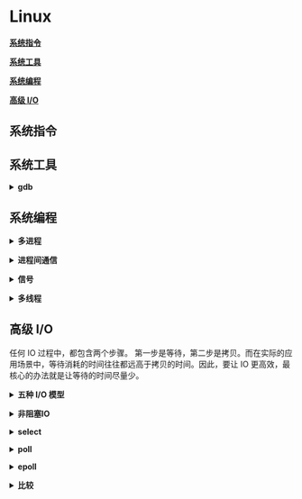 # **Linux**

[**系统指令**](#系统指令)

[**系统工具**](#系统工具)

[**系统编程**](#系统编程)

[**高级 I/O**](#高级io)

## **系统指令**

## **系统工具**

<b><details><summary>gdb</summary></b>

#### gdb如何进行多线程调试



</details>

## **系统编程**


<b><details><summary>多进程</summary></b>

</details>

<b><details><summary>进程间通信</summary></b>

</details>

<b><details><summary>信号</summary></b>

信号是由用户，系统或进程发送给目标进程的信息，以通知目标进程某个状态的转变或系统异常。

### **信号的产生方式**
- **对于前台进程，用户可以通过输入特殊终端字符来为它发送信号。** 比如输入`Ctrl + C`通常会给进程发送一个中断信号(SIGINT)，`Ctrl + Z`会发送`SIGTSTP`信号
- **系统异常，** 比如非法内存访问
- **系统状态变化，** 比如`alarm`定时器到期将引起`SIGALRM`信号
- **运行kill命令或调用kill函数**

### **发送信号**

####  **通过按键发送信号**

- `Ctrl + C` 发送 `SIGINT`
- `Ctrl + Z` 发送 `SIGTSTP`
- `Ctrl + \` 发送 `SIGQUIT`
- ......

#### **通过系统调用发送信号**

- **`kill` 函数和 `raise`函数**

  ```c++
  #include <sys/types.h>
  #include <signal.h>
  //kill可以给一个指定的进程发送信号
  int kill(pid_t pid, int sig);
  //raise可以给当前进程发送指定的信号
  int raise(int signo);
  ```

  简单示例
  - **通过kill发送信号**
  ```C++
  #include <iostream>
  #include <errno.h>
  #include <unistd.h>
  #include <sys/signal.h>
  using namespace std;
  int main()
  {
      int pid = fork();
      if (pid < 0)
      {
          perror("error for fork");
      }
      else if (pid == 0)
      {
          while(1)
          {
              sleep(10);
              cout << "I am child , my pid is: " << getpid() << endl;
          }
      }
      else
      {
          sleep(15);
          cout << "I am father , my pid is: " << getpid() << endl;
          kill(pid, SIGQUIT);
      }
      return 0;
  }
  //运行结果
  I am child , my pid is: 22330
  I am father , my pid is: 22329
  //通过strace命令查看进程执行时的系统调用和接收到的信号
  sudo strace -p  22330&> a.txt
  //a.txt
  strace: Process 22330 attached
  restart_syscall(<... resuming interrupted nanosleep ...>) = 0
  fstat(1, {st_mode=S_IFCHR|0620, st_rdev=makedev(136, 0), ...}) = 0
  mmap(NULL, 4096, PROT_READ|PROT_WRITE, MAP_PRIVATE|MAP_ANONYMOUS, -1, 0) = 0x7f759205d000
  write(1, "I am child , my pid is: 22330\n", 30) = 30
  rt_sigprocmask(SIG_BLOCK, [CHLD], [], 8) = 0
  rt_sigaction(SIGCHLD, NULL, {sa_handler=SIG_DFL, sa_mask=[], sa_flags=0}, 8) = 0
  rt_sigprocmask(SIG_SETMASK, [], NULL, 8) = 0
  nanosleep({tv_sec=10, tv_nsec=0}, {tv_sec=5, tv_nsec=312703}) = ? ERESTART_RESTARTBLOCK (Interrupted by signal)
  --- SIGQUIT {si_signo=SIGQUIT, si_code=SI_USER, si_pid=22329, si_uid=1003} ---
  +++ killed by SIGQUIT +++
  //在倒数第二行，接收到了来自父进程22329的信号SIGQUIT，子进程退出
  ```

  - **通过raise发送信号**

  ```C++
  //2
  ```



</details>

<b><details><summary>多线程</summary></b>

</details>


## **高级 I/O**
任何 IO 过程中，都包含两个步骤。 第⼀步是等待，第⼆步是拷贝。而在实际的应用场景中，等待消耗的时间往往都远⾼于拷贝的时间。因此，要让 IO 更高效，最核⼼的办法就是让等待的时间尽量少。

<b><details><summary>五种 I/O 模型</summary></b>

- 阻塞 IO：在内核将数据准备好之前，系统调⽤用会一直等待。所有套接字默认都是阻塞 IO。

- 非阻塞 IO：即使内核还未将数据准备好，系统调用也会返回，并且返回并且返回 EWOULDBLOCK 错误码。非阻塞 IO 往往需要程序员循环的方式反复尝试读写文件描述符，这个过程称为轮询。这对 CPU 来说是较大的浪费，一般只有特定场景下才使用。

- 信号驱动 IO：内核将数据准备好的时候，用`SIGIO`信号通知应用程序进行 IO 操作。

- 多路转接 IO：与阻塞 IO 类似，但是可以同时等待多个文件描述符的状态。

- 异步 IO：由内核在数据拷贝完成时，通知应用程序。与信号驱动 IO 不同的地方是，信号驱动 IO 是在数据准备好的时候，通知应用程序进行 IO 操作。

- 同步与异步：
  - 同步：在发出系统调用后，一直等到有结果了才会返回。无论调用是否成功，一定会返回结果。可以理解为，调用者主动等待调用结果，有结果了才会返回。

  - 异步：在发出系统调用后，调用就直接返回了，等到有结果之后，再由被调用者通过状态、通知来通知调用者，或通过回调函数处理这个调用。

- 阻塞与非阻塞：
  - 阻塞：在调用结果返回之前，当前线程会被挂起，等到得到调用结果之后，才会返回

  - 非阻塞：无论是否能得到结果，线程都会返回。

</details>

<b><details><summary>非阻塞IO</summary></b>
#### **fcntl**

```cpp
//函数原型
#include <unistd.h>
#include <fcntl.h>
int fcntl(int fd, int cmd, ... /* arg */ );
```
    fd: 需要管理的文件描述符
    cmd: 执行的命令



</details>

<b><details><summary>select</summary></b>

</details>

<b><details><summary>poll</summary></b>
</details>

<b><details><summary>epoll</summary></b>
</details>

<b><details><summary>比较</summary></b>

<table>

<tr>
    <th width=14%>系统调用</th>
    <th width=29%>select</th>
    <th width=29%>poll</th>
    <th width=28%>epoll</th>
</tr>
<tr>
    <td> 事件集合</td>
    <td>用户通过 3 个参数分别传入需要监控的可读、可写及异常等事件，内核通过对这些参数的在线修改来反馈其中的就绪事件(将未就绪的事件从 fd_set 中剔除出去)，这使得用户每次调用 select 都需要重置这3个参数</td>
    <td> 统一处理所有事件类型，因此只需要一个事件集参数。用户通过 pollfd.events 传入需要监控的事件，内核通过修改 pollfd.revents 反馈其中就绪的事件</td>
    <td> 内核通过一个事件表直接管理用户监控的所有事件，因此每次调用 epoll_wait 时，无需反复传入需要监控的事件， epoll_wait 系统调用的参数 events 仅用 来反馈就绪的事件 </td>
</tr>
<tr>
    <td>应用程序索引就绪文件描述符的时间复杂度</td>
    <td>O(n)</td>
    <td>O(n)</td>
    <td>O(1)</td>
</tr>
<tr>
    <td>可监控的文件描述符数目</td>
    <td>一般有最大限制，取决于FD_SETSIZE<br/>这个宏，一般为1024</td>
    <td> 65535</td>
    <td> 65535</td>
</tr>
<tr>
    <td>工作模式</td>
    <td>LT</td>
    <td>LT</td>
    <td>支持 ET 高效模式</td>
</tr>
<tr>
    <td>内核实现和工作效率 </td>
    <td>采用轮询的方式检测就绪事件，算法的时间复杂度为O(n)</td>
    <td>采用轮询的方式检测就绪事件，算法的时间复杂度为O(n)</td>
    <td>通过回调函数的方式检测就绪事件，算法时间复杂度为O(1)</td>
</tr>
</table>

</details>